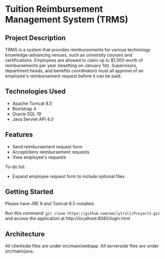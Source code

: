 # Tuition Reimbursement Management System (TRMS)

## Project Description

TRMS is a system that provides reimbursements for various technology knowledge-advancing venues, such as university courses and certifications. Employees are allowed to claim up to $1,000 worth of reimbursements per year (resetting on January 1st). Supervisors, department heads, and benefits coordinators must all approve of an employee's reimbursement request before it can be paid.
## Technologies Used

* Apache Tomcat 8.5
* Bootstrap 4
* Oracle SQL 19
* Java Servlet API 4.0

## Features

* Send reimbursement request form
* Accept/deny reimbursement requests 
* View employee's requests

To-do list:
* Expand employee request form to include optional files

## Getting Started

Please have JRE 8  and Tomcat 8.5 installed.

Run this command:
`git clone https://github.com/emilytroll/Project1.git`
and access the application at http://localhost:8080/login.html

## Architecture

All clientside files are under src/main/webapp. All serverside files are under src/main/java.
